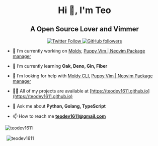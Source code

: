 
<h1 align="center">Hi 👋, I'm Teo</h1>
<h2 align="center">A Open Source Lover and Vimmer</h3>

<p align="center" width="100%">
  <a href="https://twitter.com/TDev1611">
  <img src="https://img.shields.io/twitter/follow/TDev1611?style=flat-square&label=Twitter%20Followers" alt="Twitter Follow"/>
  </a>
  <a href="https://github.com/TeoDev1611">
    <img src="https://img.shields.io/github/followers/TeoDev1611?style=flat-square&label=Github%20Followers" alt="GitHub followers"/>
   </a>
</p>

- 🔭 I’m currently working on [Moldy](https://github.com/Moldy-Community), [Puppy Vim | Neovim Package manager](https://github.com/TeoDev1611/Puppy)

- 🌱 I’m currently learning **Oak, Deno, Gin, Fiber**

- 🤝 I’m looking for help with [Moldy CLI](https://github.com/Moldy-Community/moldy), [Puppy Vim | Neovim Package manager](https://github.com/TeoDev1611/Puppy)

- 👨‍💻 All of my projects are available at [https://teodev1611.github.io](https://teodev1611.github.io)

- 💬 Ask me about **Python, Golang, TypeScript**

- 📫 How to reach me **teodev1611@gmail.com**

<p><img align="center" src="https://github-readme-stats.vercel.app/api/top-langs?username=teodev1611&show_icons=true&theme=tokyonight&locale=en&layout=compact" alt="teodev1611" /></p>

<p>&nbsp;<img align="center" src="https://github-readme-stats.vercel.app/api?username=teodev1611&show_icons=true&theme=tokyonight&locale=en" alt="teodev1611" /></p>


